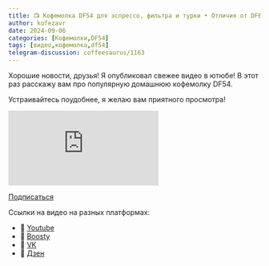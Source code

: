 ```yaml
---
title: 📺 Кофемолка DF54 для эспрессо, фильтра и турки • Отличия от DF64
author: kofezavr
date: 2024-09-06
categories: [Кофемолки,DF54]
tags: [видео,кофемолка,df54]
telegram-discussion: coffeesaurus/1163
---
```

Хорошие новости, друзья! Я опубликовал свежее видео в ютюбе! В этот раз расскажу вам про популярную домашнюю кофемолку DF54.

Устраивайтесь поудобнее, я желаю вам приятного просмотра!

<p><div class="youtube-wrapper"><iframe src="https://www.youtube.com/embed/6LP-sPNTen0" title="YouTube video player" frameborder="0" allow="accelerometer; autoplay; clipboard-write; encrypted-media; gyroscope; picture-in-picture" allowfullscreen></iframe></div></p>

<a class="play" href="https://www.youtube.com/c/Coffeesaurus?sub_confirmation=1"><i class="fab fa-youtube"></i> Подписаться</a>

Ссылки на видео на разных платформах:
- 🔗 [Youtube](https://www.youtube.com/watch?v=6LP-sPNTen0) 
- 🔗 [Boosty](https://boosty.to/kofezavr/posts/164686a6-e488-4348-925f-6321d4077cf6)
- 🔗 [VK](https://vk.com/coffeesaurus?z=video-206392523_456239030)
- 🔗 [Дзен](https://dzen.ru/video/watch/66db05e91aad067fe81df76a)
